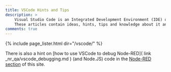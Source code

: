 ```yaml
---
title: VSCode Hints and Tips
description: >
    Visual Studio Code is an Integrated Development Environment (IDE) or code editor that is open source and actively developed by Microsoft.
    These articles contain ideas, hints, tips and knowledge about it and how to use it.
comments: true
---
```


{% include page_lister.html dir="/vscode/" %}

There is also a hint on [how to use VSCode to debug Node-RED]( link _nr_qa/vscode_debugging.md ) (and Node.JS) code in the [Node-RED section](/nr_qa) of this site.

<script>
    (function() {
        var mypage = {{ page | jsonify | strip_html }};
        console.log('--PAGE (jsonify)--', mypage)
        var mypages = {{ mypages | jsonify | strip_html }};
        console.log('--PAGES (jsonify)--', mypages)
        var sitepages = {{ site.pages | jsonify | strip_html }};
        console.log('--SITEPAGES (jsonify)--', sitepages)
    })();
</script>
